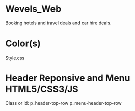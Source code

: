 # Wevels_Web
Booking hotels and travel deals and car hire deals.
# Color(s)
  Style.css

# Header Reponsive and Menu HTML5/CSS3/JS
Class or id: p_header-top-row
             p_menu-header-top-row
